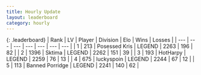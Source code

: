 ```yaml
---
title: Hourly Update
layout: leaderboard
category: hourly
---
```


{: .leaderboard}
| Rank | LV | Player | Division | Elo | Wins | Losses |
| --- | --- | --- | --- | --- | --- | --- |
| <span data-change="0">1</span> | 213 | <span title="ID: 402846">Posessed Kris</span> | LEGEND | <span data-change="0">2263</span> | <span data-change="0">196</span> | <span data-change="0">82</span> |
| <span data-change="0">2</span> | 1396 | <span title="ID: 353063">Sktima</span> | LEGEND | <span data-change="0">2262</span> | <span data-change="0">151</span> | <span data-change="0">39</span> |
| <span data-change="0">3</span> | 193 | <span title="ID: 623829">HotHarpy</span> | LEGEND | <span data-change="0">2259</span> | <span data-change="0">76</span> | <span data-change="0">13</span> |
| <span data-change="0">4</span> | 675 | <span title="ID: 512212">luckyspoin</span> | LEGEND | <span data-change="0">2244</span> | <span data-change="0">67</span> | <span data-change="0">12</span> |
| <span data-change="0">5</span> | 113 | <span title="ID: 659170">Banned Porridge</span> | LEGEND | <span data-change="0">2241</span> | <span data-change="0">140</span> | <span data-change="0">62</span> |